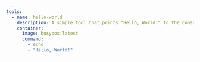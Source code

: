 ```yaml
---
tools:
  - name: hello-world
    description: A simple tool that prints "Hello, World!" to the console
    container:
      image: busybox:latest
      command:
        - echo
        - "Hello, World!"
---
```

